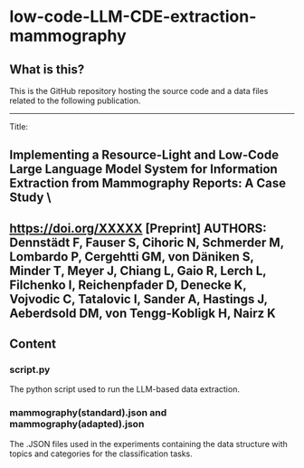 # low-code-LLM-CDE-extraction-mammography

## What is this?

This is the GitHub repository hosting the source code and a data files related to the following publication.

---

Title:
## Implementing a Resource-Light and Low-Code Large Language Model System for Information Extraction from Mammography Reports: A Case Study \
https://doi.org/XXXXX [Preprint]
AUTHORS: Dennstädt F, Fauser S, Cihoric N, Schmerder M, Lombardo P, Cergehtti GM, von Däniken S, Minder T, Meyer J, Chiang L, Gaio R, Lerch L, Filchenko I, Reichenpfader D, Denecke K, Vojvodic C, Tatalovic I, Sander A, Hastings J, Aeberdsold DM, von Tengg-Kobligk H, Nairz K
---



## Content

### script.py

The python script used to run the LLM-based data extraction.


### mammography(standard).json and mammography(adapted).json
The .JSON files used in the experiments containing the data structure with topics and categories for the classification tasks.